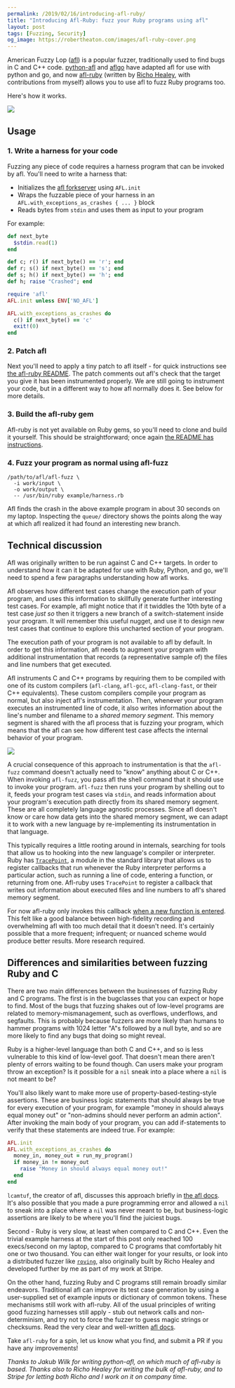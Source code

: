 ```yaml
---
permalink: /2019/02/16/introducing-afl-ruby/
title: "Introducing Afl-Ruby: fuzz your Ruby programs using afl"
layout: post
tags: [Fuzzing, Security]
og_image: https://robertheaton.com/images/afl-ruby-cover.png
---
```

American Fuzzy Lop ([afl][afl-home]) is a popular fuzzer, traditionally used to find bugs in C and C++ code. [python-afl][python-afl] and [aflgo][aflgo] have adapted afl for use with python and go, and now [afl-ruby][afl-ruby] (written by [Richo Healey][richo], with contributions from myself) allows you to use afl to fuzz Ruby programs too.

Here's how it works.

<img src="/images/afl-ruby-cover.png" />

[afl-home]: http://lcamtuf.coredump.cx/afl/
[python-afl]: https://github.com/jwilk/python-afl
[aflgo]: https://github.com/aflgo/aflgo
[afl-ruby]: https://github.com/richo/afl-ruby
[richo]: https://twitter.com/rich0h

## Usage

### 1. Write a harness for your code

Fuzzing any piece of code requires a harness program that can be invoked by afl. You'll need to write a harness that:

* Initializes the [afl forkserver][afl-forkserver] using `AFL.init`
* Wraps the fuzzable piece of your harness in an `AFL.with_exceptions_as_crashes { ... }` block
* Reads bytes from `stdin` and uses them as input to your program

[afl-forkserver]: https://github.com/mirrorer/afl/tree/2fb5a3482ec27b593c57258baae7089ebdc89043/llvm_mode

For example:

```ruby
def next_byte
  $stdin.read(1)
end

def c; r() if next_byte() == 'r'; end
def r; s() if next_byte() == 's'; end
def s; h() if next_byte() == 'h'; end
def h; raise "Crashed"; end

require 'afl'
AFL.init unless ENV['NO_AFL']

AFL.with_exceptions_as_crashes do
  c() if next_byte() == 'c'
  exit!(0)
end
```

### 2. Patch afl

Next you'll need to apply a tiny patch to afl itself - for quick instructions see [the afl-ruby README][afl-ruby-readme-patch-afl]. The patch comments out afl's check that the target you give it has been instrumented properly. We are still going to instrument your code, but in a different way to how afl normally does it. See below for more details.

[afl-ruby-readme-patch-afl]: https://github.com/richo/afl-ruby#3-patch-afl

### 3. Build the afl-ruby gem

Afl-ruby is not yet available on Ruby gems, so you'll need to clone and build it yourself. This should be straightforward; once again [the README has instructions][afl-ruby-readme-build].

[afl-ruby-readme-build]: https://github.com/richo/afl-ruby#1-build-the-extension

### 4. Fuzz your program as normal using afl-fuzz

```
/path/to/afl/afl-fuzz \
  -i work/input \
  -o work/output \
  -- /usr/bin/ruby example/harness.rb
```

Afl finds the crash in the above example program in about 30 seconds on my laptop. Inspecting the `queue/` directory shows the points along the way at which afl realized it had found an interesting new branch.

## Technical discussion

Afl was originally written to be run against C and C++ targets. In order to understand how it can it be adapted for use with Ruby, Python, and go, we'll need to spend a few paragraphs understanding how afl works.

Afl observes how different test cases change the execution path of your program, and uses this information to skillfully generate further interesting test cases. For example, afl might notice that if it twiddles the 10th byte of a test case *just so* then it triggers a new branch of a switch-statement inside your program. It will remember this useful nugget, and use it to design new test cases that continue to explore this uncharted section of your program.

The execution path of your program is not available to afl by default. In order to get this information, afl needs to augment your program with additional instrumentation that records (a representative sample of) the files and line numbers that get executed.

Afl instruments C and C++ programs by requiring them to be compiled with one of its custom compilers (`afl-clang`, `afl-gcc`, `afl-clang-fast`, or their C++ equivalents). These custom compilers compile your program as normal, but also inject afl's instrumentation. Then, whenever your program executes an instrumented line of code, it also writes information about the line's number and filename to a *shared memory segment*. This memory segment is shared with the afl process that is fuzzing your program, which means that the afl can see how different test case affects the internal behavior of your program.

<img src="/images/afl-ruby-overview.png" />

A crucial consequence of this approach to instrumentation is that the `afl-fuzz` command doesn't actually need to "know" anything about C or C++. When invoking `afl-fuzz`, you pass afl the shell command that it should use to invoke your program. `afl-fuzz` then runs your program by shelling out to it, feeds your program test cases via `stdin`, and reads information about your program's execution path directly from its shared memory segment. These are all completely language agnostic processes. Since afl doesn't know or care how data gets into the shared memory segment, we can adapt it to work with a new language by re-implementing its instrumentation in that language.

This typically requires a little rooting around in internals, searching for tools that allow us to hooking into the new language's compiler or interpreter. Ruby has [`TracePoint`][tracepoint], a module in the standard library that allows us to register callbacks that run whenever the Ruby interpreter performs a particular action, such as running a line of code, entering a function, or returning from one. Afl-ruby uses `TracePoint` to register a callback that writes out information about executed files and line numbers to afl's shared memory segment.

[tracepoint]: https://ruby-doc.org/core-2.5.0/TracePoint.html

For now afl-ruby only invokes this callback [when a new function is entered][new-function]. This felt like a good balance between high-fidelity recording and overwhelming afl with too much detail that it doesn't need. It's certainly possible that a more frequent; infrequent; or nuanced scheme would produce better results. More research required.

[new-function]: https://github.com/richo/afl-ruby/blob/a56684bf1271eff07604cea2dd7448d0572b47f2/lib/afl.rb#L17-L19

## Differences and similarities between fuzzing Ruby and C

There are two main differences between the businesses of fuzzing Ruby and C programs. The first is in the bugclasses that you can expect or hope to find. Most of the bugs that fuzzing shakes out of low-level programs are related to memory-mismanagement, such as overflows, underflows, and segfaults. This is probably because fuzzers are more likely than humans to hammer programs with 1024 letter "A"s followed by a null byte, and so are more likely to find any bugs that doing so might reveal.

Ruby is a higher-level language than both C and C++, and so is less vulnerable to this kind of low-level goof. That doesn't mean there aren't plenty of errors waiting to be found though. Can users make your program throw an exception? Is it possible for a `nil` sneak into a place where a `nil` is not meant to be?

You'll also likely want to make more use of property-based-testing-style assertions. These are business logic statements that should always be true for every execution of your program, for example "money in should always equal money out" or "non-admins should never perform an admin action". After invoking the main body of your program, you can add if-statements to verify that these statements are indeed true. For example:

```ruby
AFL.init
AFL.with_exceptions_as_crashes do
  money_in, money_out = run_my_program()
  if money_in != money_out
    raise "Money in should always equal money out!"
  end
end
```

`lcamtuf`, the creator of afl, discusses this approach briefly in [the afl docs][assertions]. It's also possible that you made a pure programming error and allowed a `nil` to sneak into a place where a `nil` was never meant to be, but business-logic assertions are likely to be where you'll find the juiciest bugs.

[assertions]: https://github.com/mirrorer/afl/blob/2fb5a3482ec27b593c57258baae7089ebdc89043/docs/life_pro_tips.txt#L100-L101

Second - Ruby is very slow, at least when compared to C and C++. Even the trivial example harness at the start of this post only reached 100 execs/second on my laptop, compared to C programs that comfortably hit one or two thousand. You can either wait longer for your results, or look into a distributed fuzzer like [`roving`][roving], also originally built by Richo Healey and developed further by me as part of my work at Stripe.

[roving]: https://github.com/richo/roving

On the other hand, fuzzing Ruby and C programs still remain broadly similar endeavors. Traditional afl can improve its test case generation by using a user-supplied set of example inputs or dictionary of common tokens. These mechanisms still work with afl-ruby. All of the usual principles of writing good fuzzing harnesses still apply - stub out network calls and non-determinism, and try not to force the fuzzer to guess magic strings or checksums. Read the very clear and well-written [afl docs][afl-docs].

[afl-docs]: https://github.com/mirrorer/afl/tree/master/docs

Take `afl-ruby` for a spin, let us know what you find, and submit a PR if you have any improvements!

*Thanks to Jakub Wilk for writing python-afl, on which much of afl-ruby is based. Thanks also to Richo Healey for writing the bulk of afl-ruby, and to Stripe for letting both Richo and I work on it on company time.*
